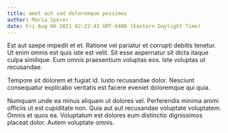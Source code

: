 ```yaml
---
title: amet aut sed doloremque possimus
author: Maria Sporer
date: Fri Aug 06 2021 02:22:43 GMT-0400 (Eastern Daylight Time)
---
```

Est aut saepe impedit et et. Ratione vel pariatur et corrupti debitis tenetur. Ut enim omnis est quis iste est velit. Sit esse aspernatur sit dicta itaque culpa similique. Eum omnis praesentium voluptas eos. Iste voluptas ut recusandae.

 Tempore sit dolorem et fugiat id. Iusto recusandae dolor. Nesciunt consequatur explicabo veritatis est facere eveniet doloremque qui quia.

 Numquam unde ea minus aliquam ut dolores vel. Perferendis minima animi officiis ut est cupiditate non. Quia aut aut recusandae voluptate voluptatem. Omnis et quos ea. Voluptatum est dolores eum distinctio dignissimos placeat dolor. Autem voluptate omnis.